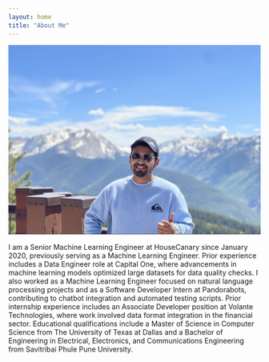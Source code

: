 ```yaml
---
layout: home
title: "About Me"
---
```


<img src="/assets/images/profile.png" alt="Aadish Joshi" class="profile-pic" />


I am a Senior Machine Learning Engineer at HouseCanary since January 2020, previously serving as a Machine Learning Engineer. Prior experience includes a Data Engineer role at Capital One, where advancements in machine learning models optimized large datasets for data quality checks. I also worked as a Machine Learning Engineer focused on natural language processing projects and as a Software Developer Intern at Pandorabots, contributing to chatbot integration and automated testing scripts. Prior internship experience includes an Associate Developer position at Volante Technologies, where work involved data format integration in the financial sector. Educational qualifications include a Master of Science in Computer Science from The University of Texas at Dallas and a Bachelor of Engineering in Electrical, Electronics, and Communications Engineering from Savitribai Phule Pune University.
